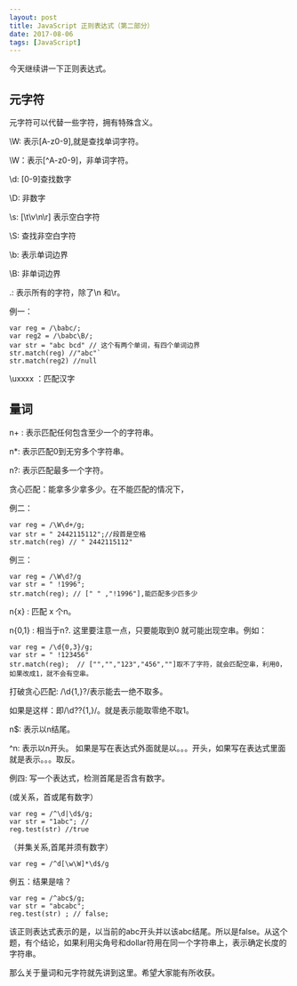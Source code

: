 ```yaml
---
layout: post
title: JavaScript 正则表达式（第二部分）
date: 2017-08-06
tags: [JavaScript]
---
```


今天继续讲一下正则表达式。

## 元字符

元字符可以代替一些字符，拥有特殊含义。

\W: 表示[A-z0-9],就是查找单词字符。

\W：表示[^A-z0-9]，非单词字符。

\d: [0-9]查找数字

\D: 非数字

\s: [\t\v\n\r] 表示空白字符

\S: 查找非空白字符

\b: 表示单词边界

\B: 非单词边界

.: 表示所有的字符，除了\n 和\r。

例一：

	var reg = /\babc/;
	var reg2 = /\babc\B/;
	var str = "abc bcd" // 这个有两个单词，有四个单词边界
	str.match(reg) //"abc"`
	str.match(reg2) //null
	
\uxxxx ：匹配汉字

## 量词

n+ : 表示匹配任何包含至少一个的字符串。

n*: 表示匹配0到无穷多个字符串。

n?: 表示匹配最多一个字符。

贪心匹配：能拿多少拿多少。在不能匹配的情况下， 

例二：

	var reg = /\W\d+/g;
	var str = " 2442115112";//段首是空格
	str.match(reg) // " 2442115112"

例三：
	
	var reg = /\W\d?/g
	var str = " !1996";
	str.match(reg); // [" " ,"!1996"],能匹配多少匹多少

n{x} : 匹配 x 个n。

n{0,1} : 相当于n?. 这里要注意一点，只要能取到0 就可能出现空串。例如：
	
	var reg = /\d{0,3}/g;
	var str = " !123456"
	str.match(reg);  // ["","","123","456",""]取不了字符，就会匹配空串，利用0，如果改成1，就不会有空串。

打破贪心匹配: /\d{1,}?/表示能去一绝不取多。

如果是这样：即/\d??{1,}/。就是表示能取零绝不取1。

n$: 表示以n结尾。

^n: 表示以n开头。 如果是写在表达式外面就是以。。。开头，如果写在表达式里面就是表示。。。取反。

例四: 写一个表达式，检测首尾是否含有数字。

(或关系，首或尾有数字）

	var reg = /^\d|\d$/g;
	var str = "1abc"; // 
	reg.test(str) //true
	
（并集关系,首尾并须有数字）
	
	var reg = /^d[\w\W]*\d$/g

例五：结果是啥？

	var reg = /^abc$/g;
	var str = "abcabc";
	reg.test(str) ; // false;

该正则表达式表示的是，以当前的abc开头并以该abc结尾。所以是false。从这个题，有个结论，如果利用尖角号和dollar符用在同一个字符串上，表示确定长度的字符串。

那么关于量词和元字符就先讲到这里。希望大家能有所收获。









